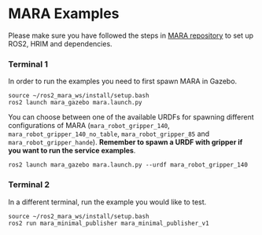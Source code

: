 # MARA Examples

Please make sure you have followed the steps in [MARA repository](https://github.com/AcutronicRobotics/MARA#install) to set up ROS2, HRIM and dependencies.

### Terminal 1

In order to run the examples you need to first spawn MARA in Gazebo.

```
source ~/ros2_mara_ws/install/setup.bash
ros2 launch mara_gazebo mara.launch.py
```

You can choose between one of the available URDFs for spawning different configurations of MARA (`mara_robot_gripper_140`, `mara_robot_gripper_140_no_table`, `mara_robot_gripper_85` and `mara_robot_gripper_hande`). **Remember to spawn a URDF with gripper if you want to run the service examples**.

```
ros2 launch mara_gazebo mara.launch.py --urdf mara_robot_gripper_140
```

### Terminal 2

In a different terminal, run the example you would like to test.

```
source ~/ros2_mara_ws/install/setup.bash
ros2 run mara_minimal_publisher mara_minimal_publisher_v1
```
